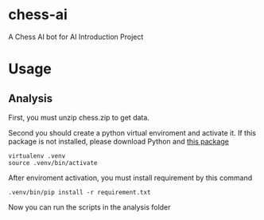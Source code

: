 # chess-ai
A Chess AI bot for AI Introduction Project

# Usage
## Analysis
First, you must unzip chess.zip to get data.

Second you should create a python virtual enviroment and activate it. If this package is not installed, please download Python and [this package](https://pypi.org/project/virtualenv/)
```
virtualenv .venv
source .venv/bin/activate
```
After enviroment activation, you must install requirement by this command
```
.venv/bin/pip install -r requirement.txt
```
Now you can run the scripts in the analysis folder
